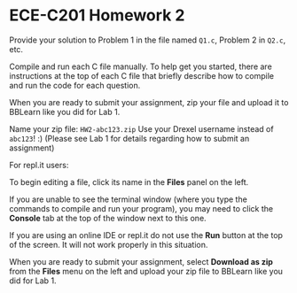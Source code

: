ECE-C201 Homework 2
===================

Provide your solution to Problem 1 in the file named `Q1.c`, Problem 2 in `Q2.c`, etc.

Compile and run each C file manually.  To help get you started, there are
instructions at the top of each C file that briefly describe how to compile
and run the code for each question.

When you are ready to submit your assignment, zip your file and upload it to BBLearn like you did for Lab 1.

Name your zip file: `HW2-abc123.zip`
Use your Drexel username instead of `abc123`! :) 
(Please see Lab 1 for details regarding how to submit an assignment)


For repl.it users:

To begin editing a file, click its name in the **Files** panel on the left.

If you are unable to see the terminal window (where you type the commands to compile
and run your program), you may need to click the **Console** tab at the top of the
window next to this one.

If you are using an online IDE or repl.it do not use the **Run** button at the top of the screen.  It will not work properly in
this situation.

When you are ready to submit your assignment, select **Download as zip** from the
**Files** menu on the left and upload your zip file to BBLearn like you did for Lab 1.

